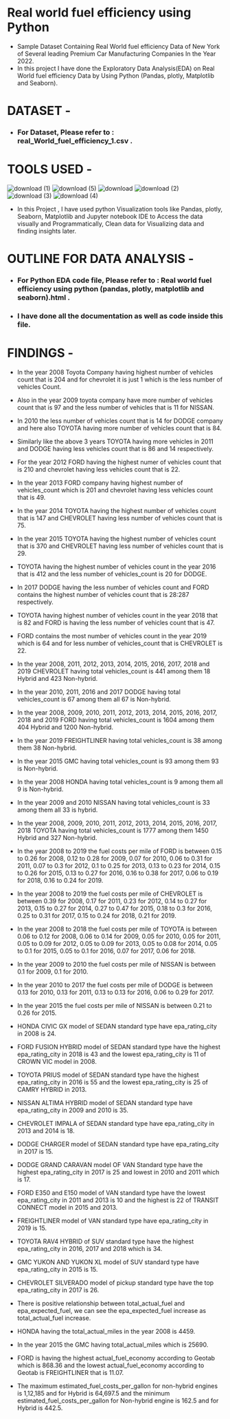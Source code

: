 # Real world fuel efficiency using Python
* Sample Dataset Containing Real World fuel efficiency Data of New York of Several leading Premium Car Manufacturing Companies In the Year 2022.
* In this project I have done the Exploratory Data Analysis(EDA) on Real World fuel efficiency Data by Using Python (Pandas, plotly, Matplotlib and Seaborn).

# DATASET -
* ### For Dataset, Please refer to : real_World_fuel_efficiency_1.csv .



# TOOLS USED -

  ![download (1)](https://user-images.githubusercontent.com/111995863/189966001-f151b2ac-3750-46f3-9933-51a68ca5edb4.png)
   ![download (5)](https://user-images.githubusercontent.com/111995863/189967304-d21b0522-44f4-44f0-89fd-c8fbb68e1876.png)
      ![download](https://user-images.githubusercontent.com/111995863/189968108-9ab94560-aae3-48f6-a6b8-0b1c1ccfa1b2.png)
    ![download (2)](https://user-images.githubusercontent.com/111995863/189969429-bd9ac921-9334-45d7-b934-3fd8002f1ed1.png)
   ![download (3)](https://user-images.githubusercontent.com/111995863/189973335-c442c785-294e-4afc-bcfa-b98fa69200c9.png)
   ![download (4)](https://user-images.githubusercontent.com/111995863/189973609-092decdb-2672-47b2-80a7-a1bb9fb4c4a6.png)

                       
 
  
  * In this Project , I have used python Visualization tools like Pandas, plotly, Seaborn, Matplotlib and Jupyter notebook IDE to Access the data visually and Programmatically, Clean data for Visualizing data and finding insights later.            
         
 

# OUTLINE FOR DATA ANALYSIS -
 
* ### For Python EDA code file, Please refer to :  Real world fuel efficiency using python (pandas, plotly, matplotlib and seaborn).html .
* ### I have done all the documentation as well as code inside this file.




# FINDINGS -


* In the year 2008 Toyota Company having highest number of vehicles count that is 204 and for chevrolet it is just 1 which is the less number of vehicles Count.

* Also in the year 2009 toyota company have more number of vehicles count that is 97 and the less number of vehicles that is 11 for NISSAN.

* In 2010 the less number of vehicles count that is 14 for DODGE company and here also TOYOTA having more number of vehicles count that is 84.

* Similarly like the above 3 years TOYOTA having more vehicles in 2011 and DODGE having less vehicles count that is 86 and 14 respectively.

* For the year 2012 FORD having the highest numer of vehicles count that is 210 and chevrolet having less vehicles count that is 22.

* In the year 2013 FORD company having highest number of vehicles_count which is 201 and chevrolet having less vehicles count that is 49.

* In the year 2014 TOYOTA having the highest number of vehicles count that is 147 and CHEVROLET having less number of vehicles count that is 75.

* In the year 2015 TOYOTA having the highest number of vehicles count that is 370 and CHEVROLET having less number of vehicles count that is 29.

* TOYOTA having the highest number of vehicles count in the year 2016 that is 412 and the less number of vehicles_count is 20 for DODGE.

* In 2017 DODGE having the less number of vehicles count and FORD contains the highest number of vehicles count that is 28:287 respectively.

* TOYOTA having highest number of vehicles count in the year 2018 that is 82 and FORD is having the less number of vehicles count that is 47.

* FORD contains the most number of vehicles count in the year 2019 which is 64 and for less number of vehicles_count that is CHEVROLET is 22.

* In the year 2008, 2011, 2012, 2013, 2014, 2015, 2016, 2017, 2018 and 2019 CHEVROLET having total vehicles_count is 441 among them 18 Hybrid and 423 Non-hybrid.

* In the year 2010, 2011, 2016 and 2017 DODGE having total vehicles_count is 67 among them all 67 is Non-hybrid.

* In the year 2008, 2009, 2010, 2011, 2012, 2013, 2014, 2015, 2016, 2017, 2018 and 2019 FORD having total vehicles_count is 1604 among them 404 Hybrid and 1200 Non-hybrid.

* In the year 2019 FREIGHTLINER having total vehicles_count is 38 among them 38 Non-hybrid.

* In the year 2015 GMC having total vehicles_count is 93 among them 93 is Non-hybrid.

* In the year 2008 HONDA having total vehicles_count is 9 among them all 9 is Non-hybrid.

* In the year 2009 and 2010 NISSAN having total vehicles_count is 33 among them all 33 is hybrid.

* In the year 2008, 2009, 2010, 2011, 2012, 2013, 2014, 2015, 2016, 2017, 2018 TOYOTA having total vehicles_count is 1777 among them 1450 Hybrid and 327 Non-hybrid.

* In the year 2008 to 2019 the fuel costs per mile of FORD is between 0.15 to 0.26 for 2008, 0.12 to 0.28 for 2009, 0.07 for 2010, 0.06 to 0.31 for 2011, 0.07 to 0.3 for 2012, 0.1 to 0.25 for 2013, 0.13 to 0.23 for 2014, 0.15 to 0.26 for 2015, 0.13 to 0.27 for 2016, 0.16 to 0.38 for 2017, 0.06 to 0.19 for 2018, 0.16 to 0.24 for 2019.

* In the year 2008 to 2019 the fuel costs per mile of CHEVROLET is between 0.39 for 2008, 0.17 for 2011, 0.23 for 2012, 0.14 to 0.27 for 2013, 0.15 to 0.27 for 2014, 0.27 to 0.47 for 2015, 0.18 to 0.3 for 2016, 0.25 to 0.31 for 2017, 0.15 to 0.24 for 2018, 0.21 for 2019.

* In the year 2008 to 2018 the fuel costs per mile of TOYOTA is between 0.06 to 0.12 for 2008, 0.06 to 0.14 for 2009, 0.05 for 2010, 0.05 for 2011, 0.05 to 0.09 for 2012, 0.05 to 0.09 for 2013, 0.05 to 0.08 for 2014, 0.05 to 0.1 for 2015, 0.05 to 0.1 for 2016, 0.07 for 2017, 0.06 for 2018.

* In the year 2009 to 2010 the fuel costs per mile of NISSAN is between 0.1 for 2009, 0.1 for 2010.

* In the year 2010 to 2017 the fuel costs per mile of DODGE is between 0.13 for 2010, 0.13 for 2011, 0.13 to 0.13 for 2016, 0.06 to 0.29 for 2017.

* In the year 2015 the fuel costs per mile of NISSAN is between 0.21 to 0.26 for 2015.

* HONDA CIVIC GX model of SEDAN standard type have epa_rating_city in 2008 is 24.

* FORD FUSION HYBRID model of SEDAN standard type have the highest epa_rating_city in 2018 is 43 and the lowest epa_rating_city is 11 of CROWN VIC model in 2008.

* TOYOTA PRIUS model of SEDAN standard type have the highest epa_rating_city in 2016 is 55 and the lowest epa_rating_city is 25 of CAMRY HYBRID in 2013.

* NISSAN ALTIMA HYBRID model of SEDAN standard type have epa_rating_city in 2009 and 2010 is 35.

* CHEVROLET IMPALA of SEDAN standard type have epa_rating_city in 2013 and 2014 is 18.

* DODGE CHARGER model of SEDAN standard type have epa_rating_city in 2017 is 15.

* DODGE GRAND CARAVAN model OF VAN Standard type have the highest epa_rating_city in 2017 is 25 and lowest in 2010 and 2011 which is 17.

* FORD E350 and E150 model of VAN standard type have the lowest epa_rating_city in 2011 and 2013 is 10 and the highest is 22 of TRANSIT CONNECT model in 2015 and 2013.

* FREIGHTLINER model of VAN standard type have epa_rating_city in 2019 is 15.

* TOYOTA RAV4 HYBRID of SUV standard type have the highest epa_rating_city in 2016, 2017 and 2018 which is 34.

* GMC YUKON AND YUKON XL model of SUV standard type have epa_rating_city in 2015 is 15.

* CHEVROLET SILVERADO model of pickup standard type have the top epa_rating_city in 2017 is 26.

* There is positive relationship between total_actual_fuel and epa_expected_fuel, we can see the epa_expected_fuel increase as total_actual_fuel increase.

* HONDA having the total_actual_miles in the year 2008 is 4459.

* In the year 2015 the GMC having total_actual_miles which is 25690.

* FORD is having the highest actual_fuel_economy according to Geotab which is 868.36 and the lowest actual_fuel_economy according to Geotab is FREIGHTLINER that is 11.07.

* The maximum estimated_fuel_costs_per_gallon for non-hybrid engines is 1,12,185 and for Hybrid is 64,697.5 and the minimum estimated_fuel_costs_per_gallon for Non-hybrid engine is 162.5 and for Hybrid is 442.5.
